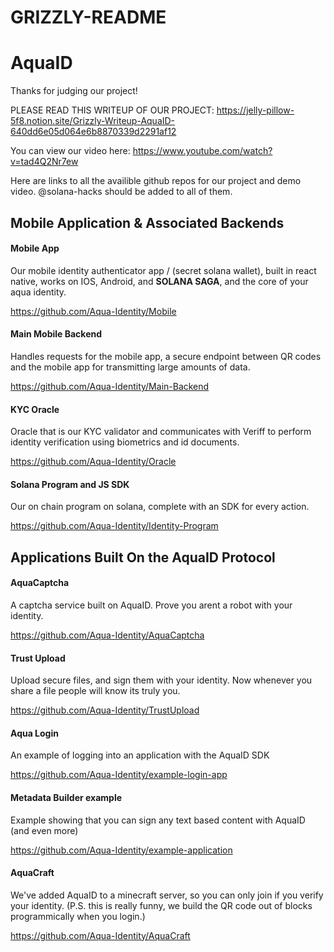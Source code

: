 # GRIZZLY-README


# AquaID

Thanks for judging our project! 


PLEASE READ THIS WRITEUP OF OUR PROJECT:
https://jelly-pillow-5f8.notion.site/Grizzly-Writeup-AquaID-640dd6e05d064e6b8870339d2291af12

You can view our video here:
https://www.youtube.com/watch?v=tad4Q2Nr7ew





Here are links to all the availible github repos for our project and demo video. @solana-hacks should be added to all of them.



## Mobile Application & Associated Backends

#### Mobile App
Our mobile identity authenticator app / (secret solana wallet), built in react native, works on IOS, Android, and **__SOLANA SAGA__**, and the core of your aqua identity.

https://github.com/Aqua-Identity/Mobile

#### Main Mobile Backend
Handles requests for the mobile app, a secure endpoint between QR codes and the mobile app for transmitting large amounts of data. 

https://github.com/Aqua-Identity/Main-Backend


#### KYC Oracle

Oracle that is our KYC validator and communicates with Veriff to perform identity verification using biometrics and id documents.

https://github.com/Aqua-Identity/Oracle

#### Solana Program and JS SDK

Our on chain program on solana, complete with an SDK for every action. 

https://github.com/Aqua-Identity/Identity-Program


## Applications Built On the AquaID Protocol

#### AquaCaptcha
A captcha service built on AquaID. Prove you arent a robot with your identity.

https://github.com/Aqua-Identity/AquaCaptcha


#### Trust Upload
Upload secure files, and sign them with your identity. Now whenever you share a file people will know its truly you.

https://github.com/Aqua-Identity/TrustUpload

#### Aqua Login
An example of logging into an application with the AquaID SDK

https://github.com/Aqua-Identity/example-login-app

#### Metadata Builder example
Example showing that you can sign any text based content with AquaID (and even more)

https://github.com/Aqua-Identity/example-application

#### AquaCraft
We've added AquaID to a minecraft server, so you can only join if you verify your identity. (P.S. this is really funny, we build the QR code out of blocks programmically when you login.)

https://github.com/Aqua-Identity/AquaCraft

